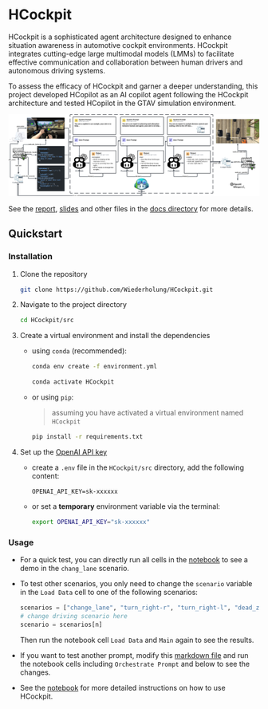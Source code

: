# HCockpit

HCockpit is a sophisticated agent architecture designed to enhance situation awareness in automotive cockpit environments. HCockpit integrates cutting-edge large multimodal models (LMMs) to facilitate effective communication and collaboration between human drivers and autonomous driving systems.

To assess the efficacy of HCockpit and garner a deeper understanding, this project developed HCopilot as an AI copilot agent following the HCockpit architecture and tested HCopilot in the GTAV simulation environment.

![HCopilot](./docs/figures/workflow.png)

See the [report](./docs/Hu%20Yitong_2020213350_FinalReport.pdf), [slides](./docs/viva/Hu%20Yitong_2020213350_FinalViva.pdf) and other files in the [docs directory](./docs/) for more details.

## Quickstart

### Installation

1. Clone the repository

   ```bash
   git clone https://github.com/Wiederholung/HCockpit.git
   ```

2. Navigate to the project directory

   ```bash
   cd HCockpit/src
   ```

3. Create a virtual environment and install the dependencies

   - using `conda` (recommended):

     ```bash
     conda env create -f environment.yml
     ```

     ```bash
     conda activate HCockpit
     ```

   - or using `pip`:

     > assuming you have activated a virtual environment named `HCockpit`

     ```bash
     pip install -r requirements.txt
     ```

4. Set up the [OpenAI API key](https://platform.openai.com/api-keys)

   - create a `.env` file in the `HCockpit/src` directory, add the following content:

     ```shell
     OPENAI_API_KEY=sk-xxxxxx
     ```

   - or set a **temporary** environment variable via the terminal:

     ```bash
     export OPENAI_API_KEY="sk-xxxxxx"
     ```

### Usage

- For a quick test, you can directly run all cells in the [notebook](./src/hcopilot.ipynb) to see a demo in the `chang_lane` scenario.

- To test other scenarios, you only need to change the `scenario` variable in the `Load Data` cell to one of the following scenarios:

  ```python
  scenarios = ["change_lane", "turn_right-r", "turn_right-l", "dead_zone", "dazzle", "phone"]
  # change driving scenario here
  scenario = scenarios[n]
  ```

  Then run the notebook cell `Load Data` and `Main` again to see the results.

- If you want to test another prompt, modify this [markdown file](./src/prompt.md) and run the notebook cells including `Orchestrate Prompt` and below to see the changes.

- See the [notebook](./src/hcopilot.ipynb) for more detailed instructions on how to use HCockpit.
